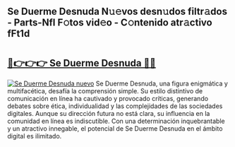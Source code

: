 ## Se Duerme Desnuda N𝚞𝚎vos desn𝚞dos filtr𝚊dos - Parts-NfI F𝚘tos vid𝚎o - C𝚘ntenido atr𝚊ctivo fFt1d

# <h2><a href="http://mb7yxwa.tromn.icu/?c=Se+Duerme+Desnuda">🔗👉👉👉 Se Duerme Desnuda 🔗🔗</a></h2>

[![Se Duerme Desnuda nuevo](https://i.imgur.com/pEAQMta.gif)](http://mb7yxwa.tromn.icu/?c=Se+Duerme+Desnuda)
Se Duerme Desnuda, una figura enigmática y multifacética, desafía la comprensión simple. Su estilo distintivo de comunicación en línea ha cautivado y provocado críticas, generando debates sobre ética, individualidad y las complejidades de las sociedades digitales. Aunque su dirección futura no está clara, su influencia en la comunidad en línea es indiscutible. Con una determinación inquebrantable y un atractivo innegable, el potencial de Se Duerme Desnuda en el ámbito digital es ilimitado.
